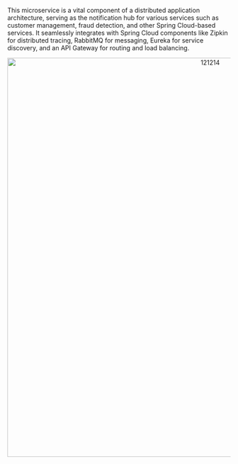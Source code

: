 This microservice is a vital component of a distributed application architecture, serving as the notification hub for various services such as customer management, fraud detection, and other Spring Cloud-based services. It seamlessly integrates with Spring Cloud components like Zipkin for distributed tracing, RabbitMQ for messaging, Eureka for service discovery, and an API Gateway for routing and load balancing.
<div style="text-align: center;">
<img width="900" alt="121214" src="https://github.com/oussamazaoui/Simple-Microservices-app/assets/133207079/4a281d19-4ce6-40b0-8080-a2db15131174">
</div>
